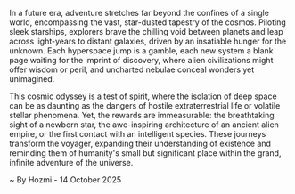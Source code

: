 
In a future era, adventure stretches far beyond the confines of a single world, encompassing the vast, star-dusted tapestry of the cosmos. Piloting sleek starships, explorers brave the chilling void between planets and leap across light-years to distant galaxies, driven by an insatiable hunger for the unknown. Each hyperspace jump is a gamble, each new system a blank page waiting for the imprint of discovery, where alien civilizations might offer wisdom or peril, and uncharted nebulae conceal wonders yet unimagined.

This cosmic odyssey is a test of spirit, where the isolation of deep space can be as daunting as the dangers of hostile extraterrestrial life or volatile stellar phenomena. Yet, the rewards are immeasurable: the breathtaking sight of a newborn star, the awe-inspiring architecture of an ancient alien empire, or the first contact with an intelligent species. These journeys transform the voyager, expanding their understanding of existence and reminding them of humanity's small but significant place within the grand, infinite adventure of the universe.

~ By Hozmi - 14 October 2025
